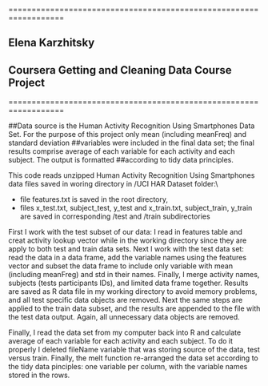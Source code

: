 ==================================================================
##	Elena Karzhitsky
##	Coursera Getting and Cleaning Data Course Project
==================================================================

##Data source is the Human Activity Recognition Using Smartphones Data Set. For the purpose of this project only mean (including meanFreq) and standard deviation ##variables were included in the final data set; the final results comprise average of each variable for each activity and each subject.  The output is formatted ##according to tidy data principles. 

This code reads unzipped Human Activity Recognition Using Smartphones data files saved in woring directory in /UCI HAR Dataset folder:\
-  file features.txt is saved in the root directory, 
-  files x_test.txt, subject_test, y_test and x_train.txt, subject_train, y_train are saved in corresponding /test and /train subdirectories

First I work with the test subset of our data: I read in features table and creat activity lookup vector while in the working directory since they are apply to both test and train data sets.  Next I work with the test data set: read the data in a data frame, add the variable names using the features vector and subset the data frame to include only variable with mean (including meanFreg) and std in their names.  Finally, I merge activity names, subjects (tests participants IDs), and limited data frame together.  Results are saved as R data file in my working directory to avoid memory problems, and all test specific data objects are removed.  Next the same steps are applied to the train data subset, and the results are appended to the file with the test data output.  Again, all unnecessary data objects are removed.

Finally, I read the data set from my computer back into R and calculate average of each variable for each activity and each subject.  To do it properly I deleted fileName variable that was storing source of the data, test versus train.  Finally, the melt function re-arranged the data set according to the tidy data pinciples: one variable per column, with the variable names stored in the rows. 


